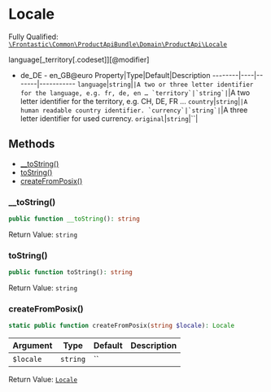 #  Locale

Fully Qualified: [`\Frontastic\Common\ProductApiBundle\Domain\ProductApi\Locale`](../../../../../src/php/ProductApiBundle/Domain/ProductApi/Locale.php)


language[_territory[.codeset]][@modifier]

- de_DE - en_GB@euro
Property|Type|Default|Description
--------|----|-------|-----------
`language`|`string`|``|A two or three letter identifier for the language, e.g. fr, de, en …
`territory`|`string`|``|A two letter identifier for the territory, e.g. CH, DE, FR …
`country`|`string`|``|A human readable country identifier.
`currency`|`string`|``|A three letter identifier for used currency.
`original`|`string`|``|

## Methods

* [__toString()](#tostring)
* [toString()](#tostring)
* [createFromPosix()](#createfromposix)


### __toString()


```php
public function __toString(): string
```







Return Value: `string`

### toString()


```php
public function toString(): string
```







Return Value: `string`

### createFromPosix()


```php
static public function createFromPosix(string $locale): Locale
```






Argument|Type|Default|Description
--------|----|-------|-----------
`$locale`|`string`|``|

Return Value: [`Locale`](Locale.md)

